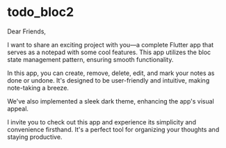 # todo_bloc2

Dear Friends,

I want to share an exciting project with you—a complete Flutter app that serves as a notepad with some cool features. This app utilizes the bloc state management pattern, ensuring smooth functionality.

In this app, you can create, remove, delete, edit, and mark your notes as done or undone. It's designed to be user-friendly and intuitive, making note-taking a breeze.

We've also implemented a sleek dark theme, enhancing the app's visual appeal.

I invite you to check out this app and experience its simplicity and convenience firsthand. It's a perfect tool for organizing your thoughts and staying productive.
